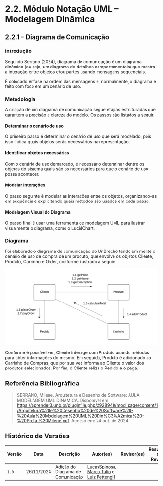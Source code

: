 # 2.2. Módulo Notação UML – Modelagem Dinâmica

## 2.2.1 - Diagrama de Comunicação

### Introdução

Segundo Serrano (2024), diagrama de comunicação é um diagrama dinâmico (ou seja, um diagrama de detalhes comportamentais) que mostra a interação entre objetos e/ou partes usando mensagens sequenciais.

É colocado ênfase na ordem das mensagens e, normalmente, o diagrama é feito com foco em um cenário de uso.

### Metodologia

A criação de um diagrama de comunicação segue etapas estruturadas que garantem a precisão e clareza do modelo. Os passos são listados a seguir.

#### Determinar o cenário de uso

O primeiro passo é determinar o cenário de uso que será modelado, pois isso indica quais objetos serão necessários na representação.

#### Identificar objetos necessários

Com o cenário de uso demarcado, é necessário determinar dentre os objetos do sistema quais são os necessários para que o cenário de uso possa acontecer.

#### Modelar Interações

O passo seguinte é modelar as interações entre os objetos, organizando-as em sequência e explicitando quais métodos são usados em cada passo.

#### Modelagem Visual do Diagrama

O passo final é usar uma ferramenta de modelagem UML para ilustrar visualmente o diagrama, como o LucidChart.

### Diagrama

Foi elaborado o diagrama de comunicação do UnBrechó tendo em mente o cenário de uso de compra de um produto, que envolve os objetos Cliente, Produto, Carrinho e Order, conforme ilustrado a seguir:

![](../Imagens/diagrama_comunicacao.png)

Conforme é possível ver, Cliente interage com Produto usando métodos para obter informações do mesmo. Em seguida, Produto é adicionado ao Carrinho de Compras, que por sua vez informa ao Cliente o valor dos produtos selecionados. Por fim, o Cliente reliza o Pedido e o paga.

## Referência Bibliográfica

> SERRANO, Milene. Arquitetura e Desenho de Software: AULA - MODELAGEM UML DINÂMICA. Disponível em: <https://aprender3.unb.br/pluginfile.php/2928948/mod_page/content/1/Arquitetura%20e%20Desenho%20de%20Software%20-%20Aula%20Modelagem%20UML%20Din%C3%A2mica%20-%20Profa.%20Milene.pdf>. Acesso em: 24 out. de 2024.

## Histórico de Versões

| Versão | Data       | Descrição              | Autor(es)                                                                                                                                          | Revisor(es)                                          | Resultado da Revisão                                         |
| ------ | ---------- | ---------------------- | -------------------------------------------------------------------------------------------------------------------------------------------------- | ---------------------------------------------------- | ---------------------------------------------------- |
| `1.0`  | 26/11/2024 | Adição do Diagrama de Comunicação | [LucasSpinosa](https://github.com/LucasSpinosa), [Marco Tulio](https://github.com/MarcoTulioSoares) e [Luiz Pettengill](https://github.com/LuizPettengill)  |  |  |